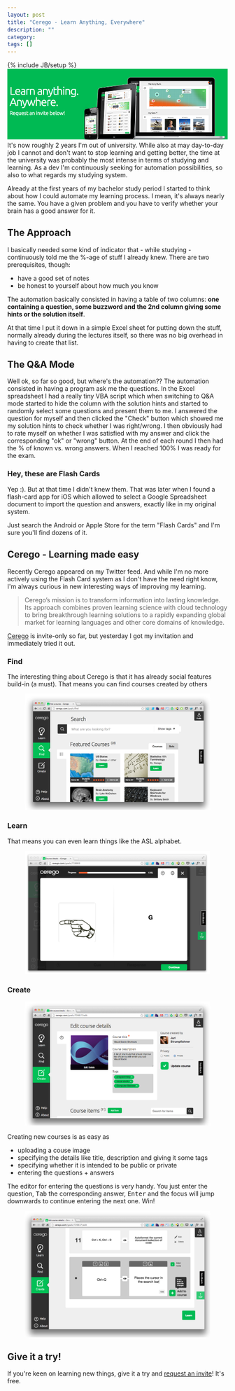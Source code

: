 ```yaml
---
layout: post
title: "Cerego - Learn Anything, Everywhere"
description: ""
category: 
tags: []
---
```

{% include JB/setup %}
![](/blog/assets/imgs/ceregoslogan.png)
It's now roughly 2 years I'm out of university. While also at may day-to-day job I cannot and don't want to stop learning and getting better, the time at the university was probably the most intense in terms of studying and learning. As a dev I'm continuously seeking for automation possibilities, so also to what regards my studying system.

Already at the first years of my bachelor study period I started to think about how I could automate my learning process. I mean, it's always nearly the same. You have a given problem and you have to verify whether your brain has a good answer for it.

## The Approach
I basically needed some kind of indicator that - while studying - continuously told me the %-age of stuff I already knew. There are two prerequisites, though:

- have a good set of notes
- be honest to yourself about how much you know

The automation basically consisted in having a table of two columns: **one containing a question, some buzzword and the 2nd column giving some hints or the solution itself**.

At that time I put it down in a simple Excel sheet for putting down the stuff, normally already during the lectures itself, so there was no big overhead in having to create that list.

## The Q&A Mode
Well ok, so far so good, but where's the automation?? The automation consisted in having a program ask me the questions. In the Excel spreadsheet I had a really tiny VBA script which when switching to Q&A mode started to hide the column with the solution hints and started to randomly select some questions and present them to me. I answered the question for myself and then clicked the "Check" button which showed me my solution hints to check whether I was right/wrong. I then obviously had to rate myself on whether I was satisfied with my answer and click the corresponding "ok" or "wrong" button. At the end of each round I then had the % of known vs. wrong answers. When I reached 100% I was ready for the exam.

### Hey, these are Flash Cards
Yep :). But at that time I didn't knew them. That was later when I found a flash-card app for iOS which allowed to select a Google Spreadsheet document to import the question and answers, exactly like in my original system.

Just search the Android or Apple Store for the term "Flash Cards" and I'm sure you'll find dozens of it.

## Cerego - Learning made easy
Recently Cerego appeared on my Twitter feed. And while I'm no more actively using the Flash Card system as I don't have the need right know, I'm always curious in new interesting ways of improving my learning.

> Cerego’s mission is to transform information into lasting knowledge. Its approach combines proven learning science with cloud technology to bring breakthrough learning solutions to a rapidly expanding global market for learning languages and other core domains of knowledge.

[Cerego](http://cerego.com/) is invite-only so far, but yesterday I got my invitation and immediately tried it out. 

### Find
The interesting thing about Cerego is that it has already social features build-in (a must). That means you can find courses created by others
<figure>
	<img src="/blog/assets/imgs/findcourses.png" class="noborder"/>
</figure>

### Learn
That means you can even learn things like the ASL alphabet.
<figure>
	<img src="/blog/assets/imgs/aslalphabet.png" class="noborder"/>
</figure>

### Create
<figure>
  <img src="/blog/assets/imgs/newcourse_details.png" class="noborder">
</figure>
Creating new courses is as easy as

- uploading a couse image
- specifying the details like title, description and giving it some tags
- specifying whether it is intended to be public or private
- entering the questions + answers

The editor for entering the questions is very handy. You just enter the question, <kbd>Tab</kbd> the corresponding answer, <kbd>Enter</kbd> and the focus will jump downwards to continue entering the next one. Win!
<figure>
	<img src="/blog/assets/imgs/newcourse_questions.png" class="noborder"/>
</figure>

## Give it a try!
If you're keen on learning new things, give it a try and [request  an invite](http://cerego.com)! It's free.




